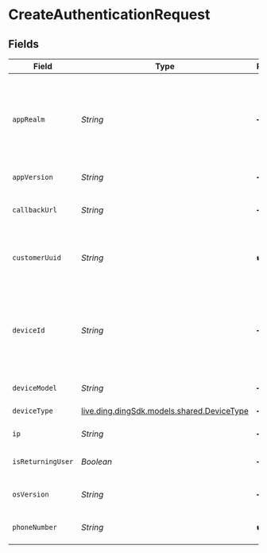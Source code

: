 # CreateAuthenticationRequest


## Fields

| Field                                                                                                                                                 | Type                                                                                                                                                  | Required                                                                                                                                              | Description                                                                                                                                           | Example                                                                                                                                               |
| ----------------------------------------------------------------------------------------------------------------------------------------------------- | ----------------------------------------------------------------------------------------------------------------------------------------------------- | ----------------------------------------------------------------------------------------------------------------------------------------------------- | ----------------------------------------------------------------------------------------------------------------------------------------------------- | ----------------------------------------------------------------------------------------------------------------------------------------------------- |
| `appRealm`                                                                                                                                            | *String*                                                                                                                                              | :heavy_minus_sign:                                                                                                                                    | The Android SMS Retriever API hash code that identifies your app. This allows you to automatically retrieve and fill the OTP code on Android devices. |                                                                                                                                                       |
| `appVersion`                                                                                                                                          | *String*                                                                                                                                              | :heavy_minus_sign:                                                                                                                                    | The version of your app.                                                                                                                              |                                                                                                                                                       |
| `callbackUrl`                                                                                                                                         | *String*                                                                                                                                              | :heavy_minus_sign:                                                                                                                                    | A webhook URL to which delivery statuses will be sent.                                                                                                |                                                                                                                                                       |
| `customerUuid`                                                                                                                                        | *String*                                                                                                                                              | :heavy_check_mark:                                                                                                                                    | Your customer UUID, which can be found in the API settings in the dashboard.                                                                          |                                                                                                                                                       |
| `deviceId`                                                                                                                                            | *String*                                                                                                                                              | :heavy_minus_sign:                                                                                                                                    | Unique identifier for the user's device. For Android, this corresponds to the ANDROID_ID and for iOS, this corresponds to the identifierForVendor.    |                                                                                                                                                       |
| `deviceModel`                                                                                                                                         | *String*                                                                                                                                              | :heavy_minus_sign:                                                                                                                                    | The model of the user's device.                                                                                                                       |                                                                                                                                                       |
| `deviceType`                                                                                                                                          | [live.ding.dingSdk.models.shared.DeviceType](../../models/shared/DeviceType.md)                                                                       | :heavy_minus_sign:                                                                                                                                    | The type of device the user is using.                                                                                                                 |                                                                                                                                                       |
| `ip`                                                                                                                                                  | *String*                                                                                                                                              | :heavy_minus_sign:                                                                                                                                    | The IP address of the user's device.                                                                                                                  |                                                                                                                                                       |
| `isReturningUser`                                                                                                                                     | *Boolean*                                                                                                                                             | :heavy_minus_sign:                                                                                                                                    | Whether the user is a returning user on your app.                                                                                                     |                                                                                                                                                       |
| `osVersion`                                                                                                                                           | *String*                                                                                                                                              | :heavy_minus_sign:                                                                                                                                    | The version of the user's operating system.                                                                                                           |                                                                                                                                                       |
| `phoneNumber`                                                                                                                                         | *String*                                                                                                                                              | :heavy_check_mark:                                                                                                                                    | An E.164 formatted phone number to send the OTP to.                                                                                                   | +1234567890                                                                                                                                           |